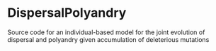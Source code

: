 # DispersalPolyandry
Source code for an individual-based model for the joint evolution of dispersal and polyandry given accumulation of deleterious mutations
